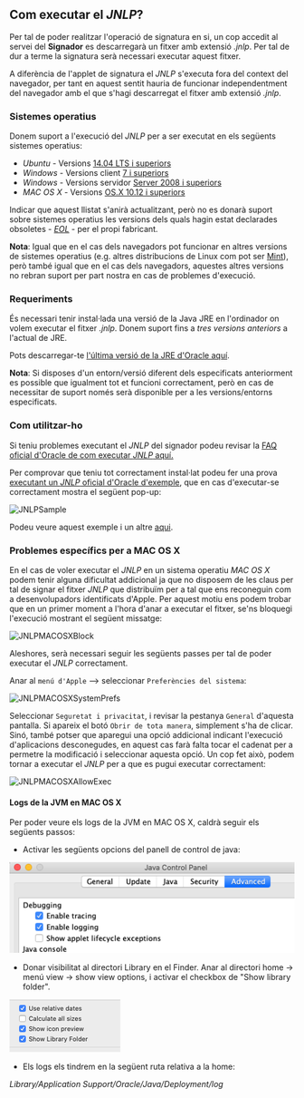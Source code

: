 <h2>Com executar el <i>JNLP</i>?</h2>

Per tal de poder realitzar l'operació de signatura en si, un cop accedit al servei del **Signador** es descarregarà un fitxer amb extensió *.jnlp*. 
Per tal de dur a terme la signatura serà necessari executar aquest fitxer.

A diferència de l'applet de signatura el *JNLP* s'executa fora del context del navegador, per tant en aquest sentit hauria de funcionar independentment del navegador amb el que s'hagi descarregat el fitxer amb extensió *.jnlp*.

<h3>Sistemes operatius</h3>

Donem suport a l'execució del *JNLP* per a ser executat en els següents sistemes operatius:

 - *Ubuntu* - Versions [14.04 LTS i superiors](https://wiki.ubuntu.com/Releases) 
 - *Windows* - Versions client [7 i superiors](https://en.wikipedia.org/wiki/List_of_Microsoft_Windows_versions#Client_versions)
 - *Windows* - Versions servidor [Server 2008 i superiors](https://en.wikipedia.org/wiki/List_of_Microsoft_Windows_versions#Server_versions)
 - *MAC OS X* - Versions [OS.X 10.12 i superiors](https://en.wikipedia.org/wiki/MacOS#Release_history)
 
Indicar que aquest llistat s'anirà actualitzant, però no es donarà suport sobre sistemes operatius les versions dels quals hagin estat declarades obsoletes - [*EOL*](https://en.wikipedia.org/wiki/End-of-life_(product)) - per el propi fabricant.

**Nota**: Igual que en el cas dels navegadors pot funcionar en altres versions de sistemes operatius (e.g. altres distribucions de Linux com pot ser [Mint](https://www.linuxmint.com/)), però també igual que en el cas dels navegadors, aquestes altres versions no rebran suport per part nostra en cas de problemes d'execució.
 
<h3>Requeriments</h3>

És necessari tenir instal·lada una versió de la Java JRE en l'ordinador on volem executar el fitxer *.jnlp*. 
Donem suport fins a _tres versions anteriors_ a l'actual de JRE.

Pots descarregar-te [l'última versió de la JRE d'Oracle aquí](https://www.java.com/es/download/).

**Nota**: Si disposes d'un entorn/versió diferent dels especificats anteriorment es possible que igualment tot et funcioni correctament, però en cas de necessitar de suport només serà disponible per a les versions/entorns especificats.

<h3>Com utilitzar-ho</h3>

Si teniu problemes executant el _JNLP_ del signador podeu revisar la [FAQ oficial d'Oracle de com executar _JNLP_ aquí.](https://www.java.com/es/download/faq/java_webstart.xml)

Per comprovar que teniu tot correctament instal·lat podeu fer una prova [executant un _JNLP_ oficial d'Oracle d'exemple](https://docs.oracle.com/javase/tutorialJWS/samples/deployment/dynamictree_webstartJWSProject/dynamictree_webstart.jnlp), que en cas d'executar-se correctament mostra el següent pop-up:

![JNLPSample](imgs/JNLPSample.png)

Podeu veure aquest exemple i un altre [aqui](https://docs.oracle.com/javase/tutorial/deployment/webstart/examplesIndex.html).

### Problemes específics per a MAC OS X

En el cas de voler executar el _JNLP_ en un sistema operatiu _MAC OS X_ podem tenir alguna dificultat addicional ja que no disposem de les claus per tal de signar el fitxer _JNLP_ que distribuïm per a tal que ens reconeguin com a desenvolupadors identificats d'Apple. Per aquest motiu ens podem trobar que en un primer moment a l'hora d'anar a executar el fitxer, se'ns bloquegi l'execució mostrant el següent missatge:

![JNLPMACOSXBlock](imgs/jnlp/macosx/mac_jnlp_block.png)

Aleshores, serà necessari seguir les següents passes per tal de poder executar el _JNLP_ correctament.

Anar al `menú d'Apple` --> seleccionar `Preferències del sistema`:

![JNLPMACOSXSystemPrefs](imgs/jnlp/macosx/mac_system_preferences.png)

Seleccionar `Seguretat i privacitat`, i revisar la pestanya `General` d'aquesta pantalla. Si apareix el botó `Obrir de tota manera`, simplement s'ha de clicar. Sinó, també potser que aparegui una opció addicional indicant l'execució d'aplicacions desconegudes, en aquest cas farà falta tocar el cadenat per a permetre la modificació i seleccionar aquesta opció. Un cop fet això, podem tornar a executar el _JNLP_ per a que es pugui executar correctament:

![JNLPMACOSXAllowExec](imgs/jnlp/macosx/mac_jnlp_allow_execution.png)

#### Logs de la JVM en MAC OS X
Per poder veure els logs de la JVM en MAC OS X, caldrà seguir els següents passos:
- Activar les següents opcions del panell de control de java: 

![JNLPMACOSXJCP](imgs/jnlp/macosx/mac_jcp.png)

- Donar visibilitat al directori Library en el Finder.
Anar al directori home -> menú view -> show view options, i activar el checkbox de "Show library folder".

![JNLPMACOSXLF](imgs/jnlp/macosx/mac_showlf.png)

- Els logs els tindrem en la següent ruta relativa a la home:

_Library/Application Support/Oracle/Java/Deployment/log_

